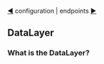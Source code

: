 [&#9664;](configuration.md) configuration | endpoints [&#9654;](endpoints.md)

## DataLayer

### What is the DataLayer?

